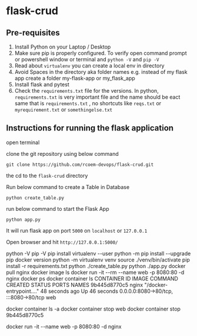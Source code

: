 # flask-crud
 
 
## Pre-requisites

1. Install Python on your Laptop / Desktop
2. Make sure pip is properly configured. To verify open command prompt or powershell window or terminal and `python -V` and `pip -V`
3. Read about `virtualenv` you can create a local env in directory
4. Avoid Spaces in the directory aka folder names e.g. instead of my flask app create a folder my-flask-app or my_flask_app
5. Install flask and pytest
6. Check the `requirements.txt` file for the versions. In python, `requirements.txt` is very important file and the name should be eact same that is `requirements.txt` , no shortcuts like `reqs.txt` or `myrequirement.txt` or `somethingelse.txt` 

## Instructions for running the flask application


open terminal

clone the git repository using below command

`git clone https://github.com/rcoem-devops/flask-crud.git`

the cd to the `flask-crud` directory

Run below command to create a Table in Database

`python create_table.py`

run below command to start the Flask App

`python app.py`

It will run flask app on port `5000` on `localhost` or `127.0.0.1`

Open browser and hit `http://127.0.0.1:5000/`


python -V
pip -V
pip install virtualenv --user
python -m pip install --upgrade pip
docker version
python -m virtualenv venv
source ./venv/bin/activate
pip install -r requirements.txt
python ./create_table.py
python ./app.py
docker pull nginx
docker image ls
docker run -it --rm --name web -p 8080:80 -d nginx
docker ps
docker container ls
CONTAINER ID   IMAGE     COMMAND CREATED  STATUS                    PORTS                                                                  NAMES
9b445d8770c5   nginx     "/docker-entrypoint.…"   48 seconds ago   Up 46 seconds   0.0.0.0:8080->80/tcp, :::8080->80/tcp   web

docker container ls -a
docker container stop web
docker container stop 9b445d8770c5

docker run -it --name web -p 8080:80 -d nginx

